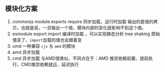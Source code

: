 ## 模块化方案
1. commonjs
	module.exports require
	同步加载，运行时加载
	输出的是值的拷贝，也就是说，一旦输出一个值，模块内部的变化就影响不到这个值。
1. esmodule
	   export  import
	   编译时加载 ，可以实现静态分析 tree shaking
	   原始值变了，`import`加载的值也会跟着变
3. umd
	   一种兼容 `cjs` 与 `amd` 的模块
1. amd
	   异步加载
5. cmd
	   异步加载
	   与AMD很类似，不同点在于：AMD 推崇依赖前置、提前执行，CMD推崇依赖就近、延迟执行